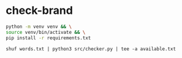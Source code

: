 # check-brand

```bash
python -m venv venv && \
source venv/bin/activate && \
pip install -r requirements.txt  
```

`shuf words.txt | python3 src/checker.py | tee -a available.txt`
